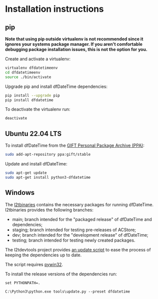 # Installation instructions

## pip

**Note that using pip outside virtualenv is not recommended since it ignores
your systems package manager. If you aren't comfortable debugging package
installation issues, this is not the option for you.**

Create and activate a virtualenv:

```bash
virtualenv dfdatetimeenv
cd dfdatetimeenv
source ./bin/activate
```

Upgrade pip and install dfDateTime dependencies:

```bash
pip install --upgrade pip
pip install dfdatetime
```

To deactivate the virtualenv run:

```bash
deactivate
```

## Ubuntu 22.04 LTS

To install dfDateTime from the [GIFT Personal Package Archive (PPA)](https://launchpad.net/~gift):

```bash
sudo add-apt-repository ppa:gift/stable
```

Update and install dfDateTime:

```bash
sudo apt-get update
sudo apt-get install python3-dfdatetime
```

## Windows

The [l2tbinaries](https://github.com/log2timeline/l2tbinaries) contains the
necessary packages for running dfDateTime. l2tbinaries provides the following
branches:

* main; branch intended for the "packaged release" of dfDateTime and dependencies;
* staging; branch intended for testing pre-releases of ACStore;
* dev; branch intended for the "development release" of dfDateTime;
* testing; branch intended for testing newly created packages.

The l2tdevtools project provides [an update script](https://github.com/log2timeline/l2tdevtools/wiki/Update-script)
to ease the process of keeping the dependencies up to date.

The script requires [pywin32](https://github.com/mhammond/pywin32/releases).

To install the release versions of the dependencies run:

```
set PYTHONPATH=.

C:\Python3\python.exe tools\update.py --preset dfdatetime
```
